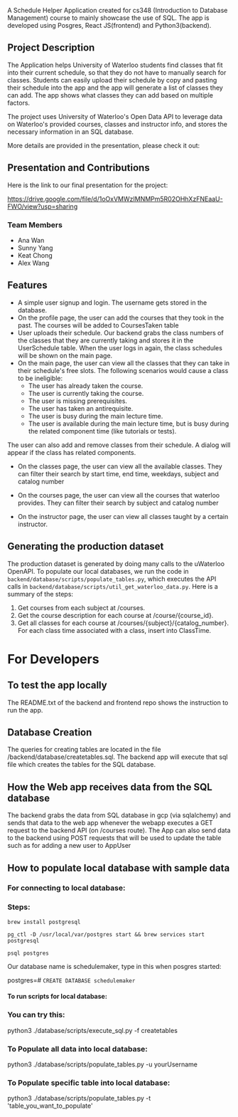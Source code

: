 A Schedule Helper Application created for cs348 (Introduction to Database Management) course to mainly showcase the use of SQL.
The app is developed using Posgres, React JS(frontend) and Python3(backend).

## Project Description
The Application helps University of Waterloo students find classes that fit into their current schedule, so that they do not have to manually search for classes. Students can easily upload their schedule by copy and pasting their schedule into the app and the app will generate a list of classes they can add. The app shows what classes they can add based on multiple factors.

The project uses University of Waterloo's Open Data API to leverage data on Waterloo's provided courses, classes and instructor info, and stores the necessary information in an SQL database.

More details are provided in the presentation, please check it out:

## Presentation and Contributions
Here is the link to our final presentation for the project:

https://drive.google.com/file/d/1oOxVMWzIMNMPm5R02OHhXzFNEaaU-FWO/view?usp=sharing

### Team Members
- Ana Wan
- Sunny Yang
- Keat Chong
- Alex Wang

## Features
- A simple user signup and login. The username gets stored in the database.
- On the profile page, the user can add the courses that they took in the past. The courses will be added to CoursesTaken table
- User uploads their schedule. Our backend grabs the class numbers of the classes that they are currently taking and stores it in the UserSchedule table. When the user logs in again, the class schedules will be shown on the main page.
- On the main page, the user can view all the classes that they can take in their schedule's free slots. The following scenarios would cause a class to be ineligible:
    - The user has already taken the course.
    - The user is currently taking the course.
    - The user is missing prerequisites.
    - The user has taken an antirequisite.
    - The user is busy during the main lecture time.
    - The user is available during the main lecture time, but is busy during the related component time (like tutorials or tests).

The user can also add and remove classes from their schedule. A dialog will appear if the class has related components.

- On the classes page, the user can view all the available classes. They can filter their search by start time, end time, weekdays, subject and catalog number

- On the courses page, the user can view all the courses that waterloo provides. They can filter their search by subject and catalog number
 
- On the instructor page, the user can view all classes taught by a certain instructor.

## Generating the production dataset
The production dataset is generated by doing many calls to the uWaterloo OpenAPI. To populate our local databases, we run the code in `backend/database/scripts/populate_tables.py`, which executes the API calls in `backend/database/scripts/util_get_waterloo_data.py`. Here is a summary of the steps: 
1. Get courses from each subject at /courses.
2. Get the course description for each course at /course/{course_id}.
3. Get all classes for each course at /courses/{subject}/{catalog_number}. For each class time associated with a class, insert into ClassTime.

# For Developers
## To test the app locally
The README.txt of the backend and frontend repo shows the instruction to run the app.

## Database Creation
The queries for creating tables are located in the file /backend/database/createtables.sql.
The backend app will execute that sql file which creates the tables for the SQL database.

## How the Web app receives data from the SQL database
The backend grabs the data from SQL database in gcp (via sqlalchemy) and sends that data to the web app whenever the webapp executes a GET request to the backend API (on /courses route).
The App can also send data to the backend using POST requests that will be used to update the table such as for adding a new
user to AppUser

## How to populate local database with sample data

### For connecting to local database:

### Steps: 
`brew install postgresql`

`pg_ctl -D /usr/local/var/postgres start && brew services start postgresql`

`psql postgres`

Our database name is schedulemaker, type in this when posgres started:

postgres=# `CREATE DATABASE schedulemaker`


#### To run scripts for local database:

### You can try this:
python3 ./database/scripts/execute_sql.py -f createtables

### To Populate all data into local database:
python3 ./database/scripts/populate_tables.py -u yourUsername

### To Populate specific table into local database:
python3 ./database/scripts/populate_tables.py -t 'table_you_want_to_populate'
